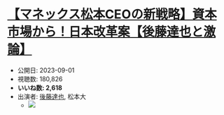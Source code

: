 # [【マネックス松本CEOの新戦略】資本市場から！日本改革案【後藤達也と激論】](https://www.youtube.com/watch?v=FQpEEB2KNr8)
-   公開日: 2023-09-01
-   視聴数: 180,826
-   **いいね数: 2,618**
-   出演者: [後藤達也](/rehacq_fan/people/後藤達也 "wikilink"), 松本大
    - [![](https://img.youtube.com/vi/FQpEEB2KNr8/hqdefault.jpg)](https://www.youtube.com/watch?v=FQpEEB2KNr8)
